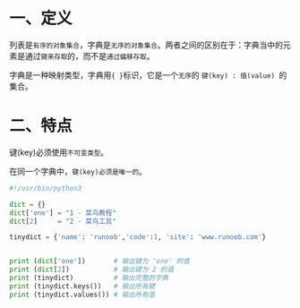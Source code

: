 # 一、定义
列表是`有序的对象集合`，字典是`无序的对象集合`。两者之间的区别在于：字典当中的元素是通过`键来存取`的，而不是`通过偏移存取`。

字典是一种映射类型，字典用` { } `标识，它是一个`无序`的 `键(key) : 值(value) `的集合。

# 二、特点
键(key)必须使用`不可变类型`。

在同一个字典中，`键(key)必须是唯一的`。


```python
#!/usr/bin/python3

dict = {}
dict['one'] = "1 - 菜鸟教程"
dict[2]     = "2 - 菜鸟工具"

tinydict = {'name': 'runoob','code':1, 'site': 'www.runoob.com'}


print (dict['one'])       # 输出键为 'one' 的值
print (dict[2])           # 输出键为 2 的值
print (tinydict)          # 输出完整的字典
print (tinydict.keys())   # 输出所有键
print (tinydict.values()) # 输出所有值
```